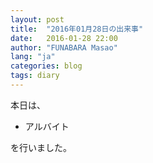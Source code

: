 ```yaml
---
layout: post
title:  "2016年01月28日の出来事"
date:   2016-01-28 22:00
author: "FUNABARA Masao"
lang: "ja"
categories: blog
tags: diary
---
```


本日は、

* アルバイト

を行いました。

